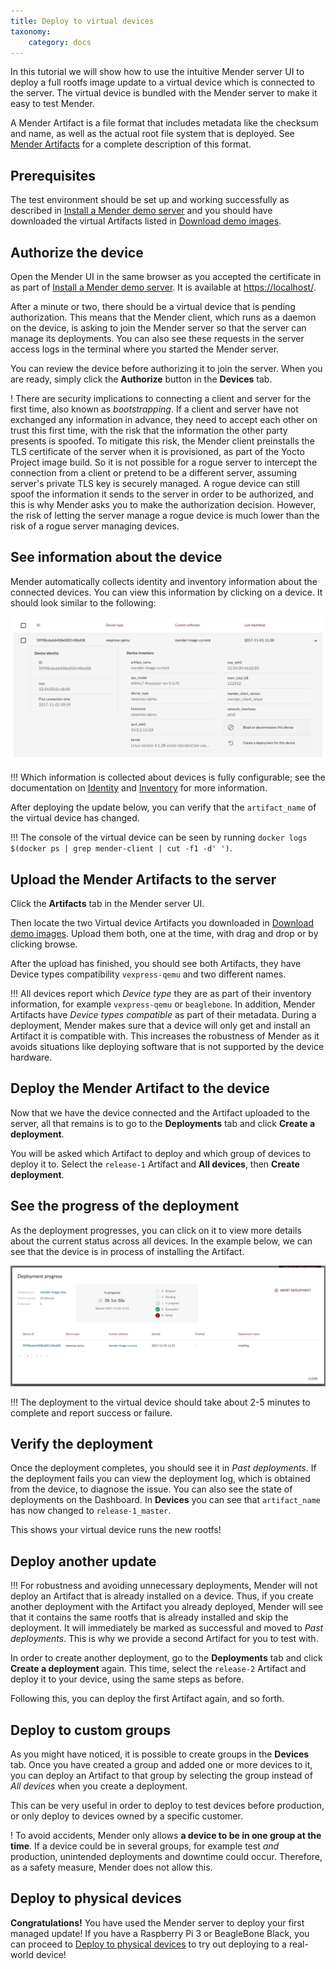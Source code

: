 ```yaml
---
title: Deploy to virtual devices
taxonomy:
    category: docs
---
```


In this tutorial we will show how to use the intuitive Mender server UI
to deploy a full rootfs image update to a virtual device which is
connected to the server. The virtual device is bundled with the
Mender server to make it easy to test Mender.

A Mender Artifact is a file format that includes metadata like the
checksum and name, as well as the actual root file system that is
deployed. See [Mender Artifacts](../../architecture/mender-artifacts) for
a complete description of this format.


## Prerequisites

The test environment should be set up and working successfully
as described in [Install a Mender demo server](../create-a-test-environment) and
you should have downloaded the virtual Artifacts listed in
[Download demo images](../download-test-images).


## Authorize the device

Open the Mender UI in the same browser as you accepted the certificate
in as part of [Install a Mender demo server](../create-a-test-environment).
It is available at [https://localhost/](https://localhost/?target=_blank).

After a minute or two, there should be a virtual device that is pending authorization.
This means that the Mender client, which runs as a daemon on the device,
is asking to join the Mender server so that the server can manage
its deployments. You can also see these requests
in the server access logs in the terminal where you started the
Mender server.

You can review the device before authorizing it to join the server.
When you are ready, simply click the **Authorize** button
in the **Devices** tab.

! There are security implications to connecting a client and server for the first time, also known as *bootstrapping*. If a client and server have not exchanged any information in advance, they need to accept each other on trust this first time, with the risk that the information the other party presents is spoofed. To mitigate this risk, the Mender client preinstalls the TLS certificate of the server when it is provisioned, as part of the Yocto Project image build. So it is not possible for a rogue server to intercept the connection from a client or pretend to be a different server, assuming server's private TLS key is securely managed. A rogue device can still spoof the information it sends to the server in order to be authorized, and this is why Mender asks you to make the authorization decision. However, the risk of letting the server manage a rogue device is much lower than the risk of a rogue server managing devices.


## See information about the device

Mender automatically collects identity and inventory information
about the connected devices. You can view this information by
clicking on a device. It should look similar to the following:

![Mender UI - Device information](device_information.png)


!!! Which information is collected about devices is fully configurable; see the documentation on [Identity](../../client-configuration/identity) and [Inventory](../../client-configuration/inventory) for more information.

After deploying the update below, you can verify that the `artifact_name` of the virtual device has changed.

!!! The console of the virtual device can be seen by running `docker logs $(docker ps | grep mender-client | cut -f1 -d' ')`.


## Upload the Mender Artifacts to the server

Click the **Artifacts** tab in the Mender server UI.

Then locate the two Virtual device Artifacts you downloaded in [Download demo images](../download-test-images).
Upload them both, one at the time, with drag and drop or by clicking browse.

After the upload has finished, you should see both Artifacts, they have Device types compatibility `vexpress-qemu` and two different names.

!!! All devices report which *Device type* they are as part of their inventory information, for example `vexpress-qemu` or `beaglebone`. In addition, Mender Artifacts have *Device types compatible* as part of their metadata. During a deployment, Mender makes sure that a device will only get and install an Artifact it is compatible with. This increases the robustness of Mender as it avoids situations like deploying software that is not supported by the device hardware.


## Deploy the Mender Artifact to the device

Now that we have the device connected and the Artifact
uploaded to the server, all that remains is to go to the
**Deployments** tab and click **Create a deployment**.

You will be asked which Artifact to deploy and which
group of devices to deploy it to. Select
the `release-1` Artifact and **All devices**, then
**Create deployment**.


## See the progress of the deployment

As the deployment progresses, you can click on it to view more details about the current status across all devices.
In the example below, we can see that the device is in process of installing the Artifact.

![Mender UI - Deployment progress](deployment_report.png)

!!! The deployment to the virtual device should take about 2-5 minutes to complete and report success or failure.


## Verify the deployment

[start_autoupdate_release-1_x.x.x]: #

Once the deployment completes, you should see it in *Past deployments*.
If the deployment fails you can view the deployment log,
which is obtained from the device, to diagnose the issue.
You can also see the state of deployments on the Dashboard.
In **Devices** you can see that `artifact_name` has now changed to `release-1_master`.

[end_autoupdate_release-1_x.x.x]: #

This shows your virtual device runs the new rootfs!


## Deploy another update

!!! For robustness and avoiding unnecessary deployments, Mender will not deploy an Artifact that is already installed on a device.  Thus, if you create another deployment with the Artifact you already deployed, Mender will see that it contains the same rootfs that is already installed and skip the deployment. It will immediately be marked as successful and moved to *Past deployments*. This is why we provide a second Artifact for you to test with.

In order to create another deployment, go to the
**Deployments** tab and click **Create a deployment** again.
This time, select the `release-2` Artifact and
deploy it to your device, using the same steps as before.

Following this, you can deploy the first Artifact again, and so forth.


## Deploy to custom groups

As you might have noticed, it is possible to create
groups in the **Devices** tab. Once you have created a
group and added one or more devices to it, you can deploy
an Artifact to that group by selecting the group instead
of *All devices* when you create a deployment.

This can be very useful in order to deploy to test devices
before production, or only deploy to devices owned by a specific customer.

! To avoid accidents, Mender only allows **a device to be in one group at the time**. If a device could be in several groups, for example test *and* production, unintended deployments and downtime could occur. Therefore, as a safety measure, Mender does not allow this.


## Deploy to physical devices

**Congratulations!** You have used the Mender server to deploy your first managed update!
If you have a Raspberry Pi 3 or BeagleBone Black, you can proceed to
[Deploy to physical devices](../deploy-to-physical-devices) to try out deploying to a
real-world device!
